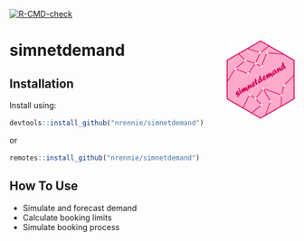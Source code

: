 <!-- badges: start -->
  [![R-CMD-check](https://github.com/nrennie/simnetdemand/workflows/R-CMD-check/badge.svg)](https://github.com/nrennie/simnetdemand/actions)
<!-- badges: end -->

# simnetdemand <img src="man/figures/logo.png" align="right" width="120" />

## Installation

Install using:
``` r
devtools::install_github("nrennie/simnetdemand")
```
or
``` r
remotes::install_github("nrennie/simnetdemand")
```

## How To Use

* Simulate and forecast demand
* Calculate booking limits
* Simulate booking process
